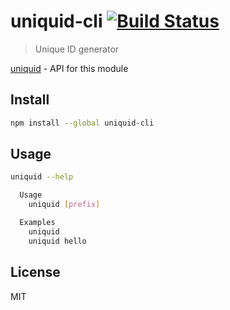 # uniquid-cli [![Build Status][travis-image]][travis-url]

> Unique ID generator

[uniquid][uniquid] - API for this module

## Install

```sh
npm install --global uniquid-cli
```

## Usage

```sh
uniquid --help

  Usage
    uniquid [prefix]

  Examples
    uniquid
    uniquid hello
```

## License

MIT

[travis-url]: https://travis-ci.org/andrepolischuk/uniquid-cli
[travis-image]: https://travis-ci.org/andrepolischuk/uniquid-cli.svg?branch=master

[uniquid]: https://github.com/andrepolischuk/uniquid
